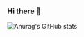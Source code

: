### Hi there 👋

<!--
**Epsilon8854/Epsilon8854** is a ✨ _special_ ✨ repository because its `README.md` (this file) appears on your GitHub profile.

Here are some ideas to get you started:

- 🔭 I’m currently working on ...
- 🌱 I’m currently learning ...
- 👯 I’m looking to collaborate on ...
- 🤔 I’m looking for help with ...
- 💬 Ask me about ...
- 📫 How to reach me: ...
- 😄 Pronouns: ...
- ⚡ Fun fact: ...
-->
![Anurag's GitHub stats](https://github-readme-stats.vercel.app/api?username=Epsilon8854&count_private=true&show_icons=true&theme=dracula&bg_color=FFF7D1,EFB866,994B9A,8FD1FF,DCFFFE&title_color=203747&text_color=203747&include_all_commits=true)
